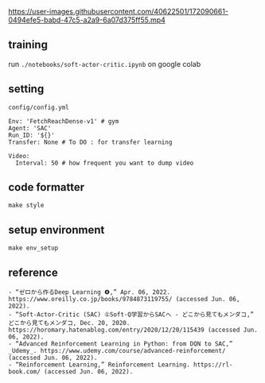 https://user-images.githubusercontent.com/40622501/172090661-0494efe5-babd-47c5-a2a9-6a07d375ff55.mp4




## training

run  `./notebooks/soft-actor-critic.ipynb` on google colab

## setting
`config/config.yml`

```
Env: 'FetchReachDense-v1' # gym
Agent: 'SAC'
Run_ID: '${}'
Transfer: None # To DO : for transfer learning

Video:
  Interval: 50 # how frequent you want to dump video 
```

## code formatter
```
make style
```

## setup environment
```
make env_setup
```

## reference
```
- “ゼロから作るDeep Learning ❹,” Apr. 06, 2022. https://www.oreilly.co.jp/books/9784873119755/ (accessed Jun. 06, 2022).
- “Soft-Actor-Critic (SAC) ①Soft-Q学習からSACへ - どこから見てもメンダコ,” どこから見てもメンダコ, Dec. 20, 2020. https://horomary.hatenablog.com/entry/2020/12/20/115439 (accessed Jun. 06, 2022).
- “Advanced Reinforcement Learning in Python: from DQN to SAC,” _Udemy_. https://www.udemy.com/course/advanced-reinforcement/ (accessed Jun. 06, 2022).
- “Reinforcement Learning,” Reinforcement Learning. https://rl-book.com/ (accessed Jun. 06, 2022).
```


